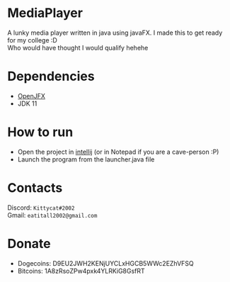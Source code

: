 # MediaPlayer
A lunky media player written in java using javaFX.
I made this to get ready for my college :D</br>
Who would have thought I would qualify hehehe</br>

# Dependencies
- [OpenJFX](https://openjfx.io/)
- JDK 11

# How to run
- Open the project in [intellij](https://www.jetbrains.com/idea/) (or in Notepad if you are a cave-person :P)
- Launch the program from the launcher.java file

# Contacts
Discord: `Kittycat#2002`</br>
Gmail: `eatitall2002@gmail.com`

# Donate
- Dogecoins: D9EU2JWH2KENjUYCLxHGCB5WWc2EZhVFSQ
- Bitcoins: 1A8zRsoZPw4pxk4YLRKiG8GsfRT
